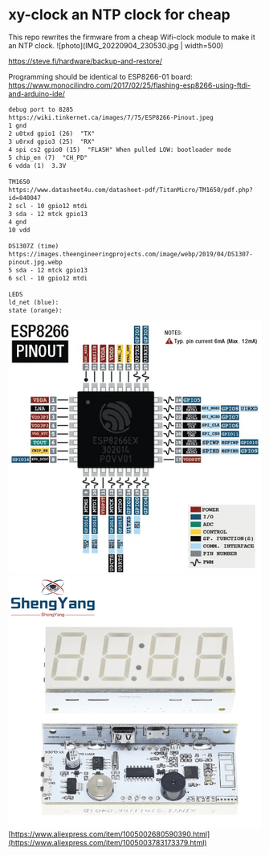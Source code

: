 # xy-clock an NTP clock for cheap

This repo rewrites the firmware from a cheap Wifi-clock module to make it an NTP clock.
![photo](IMG_20220904_230530.jpg | width=500)

https://steve.fi/hardware/backup-and-restore/

Programming should be identical to ESP8266-01 board: https://www.monocilindro.com/2017/02/25/flashing-esp8266-using-ftdi-and-arduino-ide/

```
debug port to 8285
https://wiki.tinkernet.ca/images/7/75/ESP8266-Pinout.jpeg
1 gnd
2 u0txd gpio1 (26)  "TX"
3 u0rxd gpio3 (25)  "RX"
4 spi cs2 gpio0 (15)  "FLASH" When pulled LOW: bootloader mode
5 chip_en (7)  "CH_PD"
6 vdda (1)  3.3V

TM1650
https://www.datasheet4u.com/datasheet-pdf/TitanMicro/TM1650/pdf.php?id=840047
2 scl - 10 gpio12 mtdi
3 sda - 12 mtck gpio13
4 gnd
10 vdd

DS1307Z (time)
https://images.theengineeringprojects.com/image/webp/2019/04/DS1307-pinout.jpg.webp
5 sda - 12 mtck gpio13
6 scl - 10 gpio12 mtdi

LEDS
ld_net (blue): 
state (orange): 

```
![ESP8285/8266](ESP8266-Pinout.jpg)
![xy-clock](xy-clock.webp)
[https://www.aliexpress.com/item/1005002680590390.html](https://www.aliexpress.com/item/1005003783173379.html)

